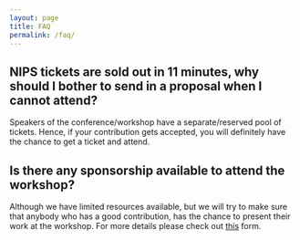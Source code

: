 ```yaml
---
layout: page
title: FAQ
permalink: /faq/
---
```


## NIPS tickets are sold out in 11 minutes, why should I bother to send in a proposal when I cannot attend?
Speakers of the conference/workshop have a separate/reserved pool of tickets. Hence, if your contribution gets accepted, you will definitely have the chance to get a ticket and attend.

## Is there any sponsorship available to attend the workshop?
Although we have limited resources available, but we will try to make sure that anybody who has a good contribution, has the chance to present their work at the workshop. For more details please check out [this](https://docs.google.com/forms/d/e/1FAIpQLScib1nnjXRj2ShUlgEdr6C-zqL5GUdpNPqJfheWbalQ3z4FoQ/viewform?usp=send_form) form.
